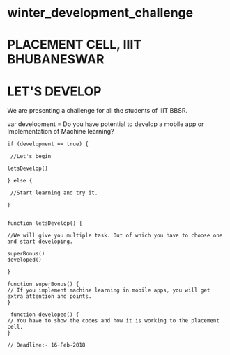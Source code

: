 # winter_development_challenge 

# PLACEMENT CELL, IIIT BHUBANESWAR
# LET'S DEVELOP
We are presenting a challenge for all the students of IIIT BBSR.

var development = Do you have potential to develop a mobile app or Implementation of Machine learning?

    if (development == true) {

     //Let's begin

    letsDevelop()
  
    } else {
 
     //Start learning and try it.
 
    }


    function letsDevelop() {

    //We will give you multiple task. Out of which you have to choose one and start developing.
    
    superBonus()
    developed()

    }
    
    function superBonus() {
    // If you implement machine learning in mobile apps, you will get extra attention and points.
    }
    
     function developed() {
    // You have to show the codes and how it is working to the placement cell.
    }
    
    // Deadline:- 16-Feb-2018
